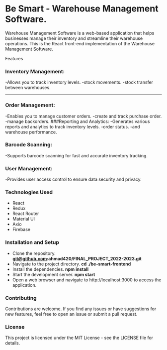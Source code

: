 # Be Smart - Warehouse Management Software.

Warehouse Management Software is a web-based application that helps businesses manage their inventory and streamline their warehouse operations.
This is the React front-end implementation of the Warehouse Management Software.

Features
### Inventory Management: 
-Allows you to track inventory levels.
-stock movements.
-stock transfer between warehouses.
***
### Order Management: 
-Enables you to manage customer orders.
-create and track purchase order.
-manage backorders.
###Reporting and Analytics:
-Generates various reports and analytics to track inventory levels.
-order status.
-and warehouse performance.

### Barcode Scanning:
-Supports barcode scanning for fast and accurate inventory tracking.

### User Management:
-Provides user access control to ensure data security and privacy.


### Technologies Used
- React 
- Redux
- React Router
- Material UI
- Axio
- Firebase

### Installation and Setup
- Clone the repository.
**git@github.com:ahmad420/FINAL_PROJECT_2022-2023.git**
- Navigate to the project directory.
**cd ./be-smart-frontend**
- Install the dependencies.
**npm install**
- Start the development server.
**npm start**
- Open a web browser and navigate to http://localhost:3000 to access the application.

### Contributing
Contributions are welcome.
If you find any issues or have suggestions for new features, feel free to open an issue or submit a pull request.

### License
This project is licensed under the MIT License - see the LICENSE file for details.
